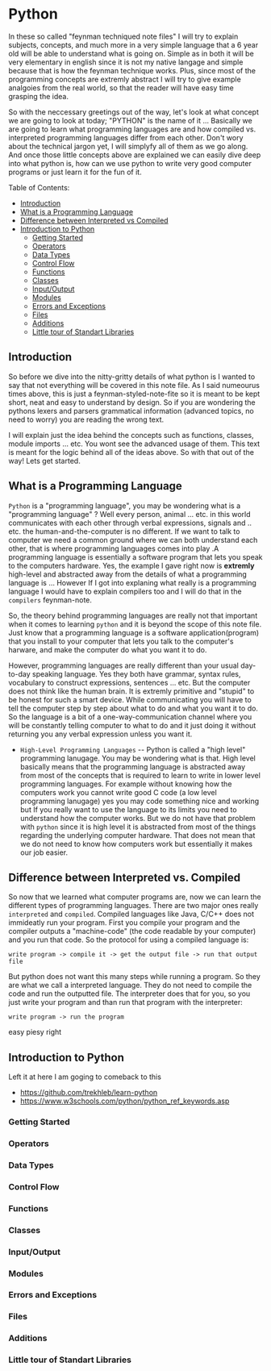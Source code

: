 # Python

In these so called "feynman techniqued note files" I will try to explain subjects, concepts, and much more in a very simple language that a 6 year old will be able to understand what is going on. Simple as in both it will be very elementary in english since it is not my native langage and simple because that is how the feynman technique works. Plus, since most of the programming concepts are extremly abstract I will try to give example analgoies from the real world, so that the reader will have easy time grasping the idea.

So with the neccessary greetings out of the way, let's look at what concept we are going to look at today; "PYTHON" is the name of it ... Basically we are going to learn what programming languages are and how compiled vs. interpreted programming languages differ from each other. Don't wory about the technical jargon yet, I will simplyfy all of them as we go along. And once those little concepts above are explained we can easily dive deep into what python is, how can we use python to write very good computer programs or just learn it for the fun of it.

Table of Contents:
- [Introduction](#introduction)
- [What is a Programming Language](#what-is-a-programming-language)
- [Difference between Interpreted vs Compiled](#difference-between-interpreted-vs-compiled)
- [Introduction to Python](#introduction-to-python)
  - [Getting Started](#getting-started)
  - [Operators](#operators)
  - [Data Types](#data-types)
  - [Control Flow](#control-flow)
  - [Functions](#functions)
  - [Classes](#classes)
  - [Input/Output](#input-output)
  - [Modules](#modules)
  - [Errors and Exceptions](#errors-and-exceptions)
  - [Files](#files)
  - [Additions](#additions)
  - [Little tour of Standart Libraries](#little-tour-of-standart-libraries)
  
## Introduction

So before we dive into the nitty-gritty details of what python is I wanted to say that not everything will be covered in this note file. As I said numeourus times above, this is just a feynman-styled-note-fite so it is meant to be kept short, neat and easy to understand by design. So if you are wondering the pythons lexers and parsers grammatical information (advanced topics, no need to worry) you are reading the wrong text. 

I will explain just the idea behind the concepts such as functions, classes, module imports ... etc. You wont see the advanced usage of them. This text is meant for the logic behind all of the ideas above. So with that out of the way! Lets get started.

## What is a Programming Language

`Python` is a "programming language", you may be wondering what is a "programming language" ? Well every person, animal ... etc. in this world communicates with each other through verbal expressions, signals and .. etc. the human-and-the-computer is no different. If we want to talk to computer we need a common ground where we can both understand each other, that is where programming languages comes into play .A programming language is essentially a software program that lets you speak to the computers hardware. Yes, the example I gave right now is **extremly** high-level and abstracted away from the details of what a programming language is ... However If I got into explaning what really is a programming language I would have to explain compilers too and I will do that in the `compilers` feynman-note.

So, the theory behind programming languages are really not that important when it comes to learning `python` and it is beyond the scope of this note file. Just know that a programming language is a software application(program) that you install to your computer that lets you talk to the computer's harware, and make the computer do what you want it to do. 

However, programming languages are really different than your usual day-to-day speaking language. Yes they both have grammar, syntax rules, vocabulary to construct expressions, sentences ... etc. But the computer does not think like the human brain. It is extremly primitive and "stupid" to be honest for such a smart device. While communicating you will have to tell the computer step by step about what to do and what you want it to do. So the language is a bit of a one-way-communication channel where you will be constantly telling computer to what to do and it just doing it without returning you any verbal expression unless you want it.

- `High-Level Programming Languages` -- Python is called a "high level" programming lanugage. You may be wondering what is that. High level basically means that the programming language is abstracted away from most of the concepts that is required to learn to write in lower level programming languages. For example without knowing how the computers work you cannot write good C code (a low level programming lanugage) yes you may code something nice and working but If you really want to use the language to its limits you need to understand how the computer works. But we do not have that problem with `python` since it is high level it is abstracted from most of the things regarding the underlying computer hardware. That does not mean that we do not need to know how computers work but essentially it makes our job easier. 

## Difference between Interpreted vs. Compiled

So now that we learned what computer programs are, now we can learn the different types of programming languages. There are two major ones really `interpreted` and `compiled`. Compiled languages like Java, C/C++ does not immideatly run your program. First you compile your program and the compiler outputs a "machine-code" (the code readable by your computer) and you run that code. So the protocol for using a compiled language is:
  ```
  write program -> compile it -> get the output file -> run that output file
  ```
  But python does not want this many steps while running a program. So they are what we call a interpreted language. They do not need to compile the code and run the outputted file. The interpreter does that for you, so you just write your program and than run that program with the interpreter:
  ```
  write program -> run the program
  ```
  easy piesy right

## Introduction to Python

Left it at here I am goging to comeback to this
- https://github.com/trekhleb/learn-python
- https://www.w3schools.com/python/python_ref_keywords.asp

### Getting Started

### Operators

### Data Types

### Control Flow

### Functions

### Classes

### Input/Output

### Modules

### Errors and Exceptions

### Files

### Additions

### Little tour of Standart Libraries
